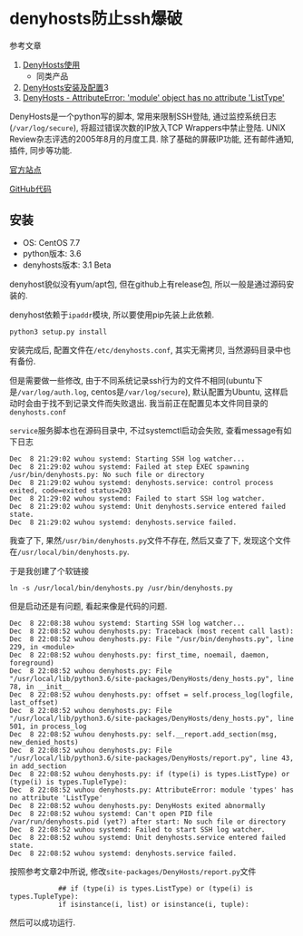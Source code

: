 # denyhosts防止ssh爆破

参考文章

1. [DenyHosts使用](https://blog.51cto.com/14043491/2309673)
    - 同类产品
2. [DenyHosts安装及配置](https://www.cnblogs.com/lcword/p/5912625.html)3
3. [DenyHosts - AttributeError: 'module' object has no attribute 'ListType'](https://github.com/denyhosts/denyhosts/issues/54)

DenyHosts是一个python写的脚本, 常用来限制SSH登陆, 通过监控系统日志(`/var/log/secure`), 将超过错误次数的IP放入TCP Wrappers中禁止登陆. UNIX Review杂志评选的2005年8月的月度工具. 除了基础的屏蔽IP功能, 还有邮件通知, 插件, 同步等功能. 

[官方站点](http://denyhosts.sourceforge.net/)

[GitHub代码](https://github.com/denyhosts/denyhosts)

## 安装

- OS: CentOS 7.7
- python版本: 3.6
- denyhosts版本: 3.1 Beta

denyhost貌似没有yum/apt包, 但在github上有release包, 所以一般是通过源码安装的.

denyhost依赖于`ipaddr`模块, 所以要使用pip先装上此依赖.

```
python3 setup.py install
```

安装完成后, 配置文件在`/etc/denyhosts.conf`, 其实无需拷贝, 当然源码目录中也有备份.

但是需要做一些修改, 由于不同系统记录ssh行为的文件不相同(ubuntu下是`/var/log/auth.log`, centos是`/var/log/secure`), 默认配置为Ubuntu, 这样启动时会由于找不到记录文件而失败退出. 我当前正在配置见本文件同目录的`denyhosts.conf`

`service`服务脚本也在源码目录中, 不过systemctl启动会失败, 查看message有如下日志

```
Dec  8 21:29:02 wuhou systemd: Starting SSH log watcher...
Dec  8 21:29:02 wuhou systemd: Failed at step EXEC spawning /usr/bin/denyhosts.py: No such file or directory
Dec  8 21:29:02 wuhou systemd: denyhosts.service: control process exited, code=exited status=203
Dec  8 21:29:02 wuhou systemd: Failed to start SSH log watcher.
Dec  8 21:29:02 wuhou systemd: Unit denyhosts.service entered failed state.
Dec  8 21:29:02 wuhou systemd: denyhosts.service failed.
```

我查了下, 果然`/usr/bin/denyhosts.py`文件不存在, 然后又查了下, 发现这个文件在`/usr/local/bin/denyhosts.py`. 

于是我创建了个软链接

```
ln -s /usr/local/bin/denyhosts.py /usr/bin/denyhosts.py
```

但是启动还是有问题, 看起来像是代码的问题.

```
Dec  8 22:08:38 wuhou systemd: Starting SSH log watcher...
Dec  8 22:08:52 wuhou denyhosts.py: Traceback (most recent call last):
Dec  8 22:08:52 wuhou denyhosts.py: File "/usr/bin/denyhosts.py", line 229, in <module>
Dec  8 22:08:52 wuhou denyhosts.py: first_time, noemail, daemon, foreground)
Dec  8 22:08:52 wuhou denyhosts.py: File "/usr/local/lib/python3.6/site-packages/DenyHosts/deny_hosts.py", line 78, in __init__
Dec  8 22:08:52 wuhou denyhosts.py: offset = self.process_log(logfile, last_offset)
Dec  8 22:08:52 wuhou denyhosts.py: File "/usr/local/lib/python3.6/site-packages/DenyHosts/deny_hosts.py", line 501, in process_log
Dec  8 22:08:52 wuhou denyhosts.py: self.__report.add_section(msg, new_denied_hosts)
Dec  8 22:08:52 wuhou denyhosts.py: File "/usr/local/lib/python3.6/site-packages/DenyHosts/report.py", line 43, in add_section
Dec  8 22:08:52 wuhou denyhosts.py: if (type(i) is types.ListType) or (type(i) is types.TupleType):
Dec  8 22:08:52 wuhou denyhosts.py: AttributeError: module 'types' has no attribute 'ListType'
Dec  8 22:08:52 wuhou denyhosts.py: DenyHosts exited abnormally
Dec  8 22:08:52 wuhou systemd: Can't open PID file /var/run/denyhosts.pid (yet?) after start: No such file or directory
Dec  8 22:08:52 wuhou systemd: Failed to start SSH log watcher.
Dec  8 22:08:52 wuhou systemd: Unit denyhosts.service entered failed state.
Dec  8 22:08:52 wuhou systemd: denyhosts.service failed.
```

按照参考文章2中所说, 修改`site-packages/DenyHosts/report.py`文件

```
            ## if (type(i) is types.ListType) or (type(i) is types.TupleType):
            if isinstance(i, list) or isinstance(i, tuple):
```

然后可以成功运行.
